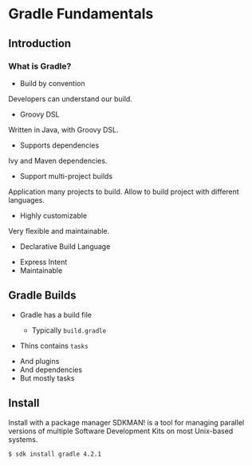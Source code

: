 # Gradle Fundamentals

## Introduction

### What is Gradle?

* Build by convention

Developers can understand our build.

* Groovy DSL

Written in Java, with Groovy DSL.

* Supports dependencies

Ivy and Maven dependencies.

* Support multi-project builds

Application many projects to build.
Allow to build project with different languages.

* Highly customizable

Very flexible and maintainable.

* Declarative Build Language

- Express Intent
- Maintainable

## Gradle Builds

* Gradle has a build file
  - Typically `build.gradle`

* Thins contains `tasks`
- And plugins
- And dependencies
- But mostly tasks

## Install

Install with a package manager
SDKMAN! is a tool for managing parallel versions of multiple Software Development Kits on most Unix-based systems.

```
$ sdk install gradle 4.2.1

```
